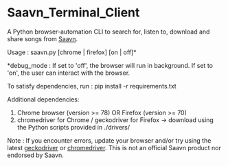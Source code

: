 # Saavn_Terminal_Client

A Python browser-automation CLI to search for, listen to, download and share songs from [Saavn](http://jiosaavn.com).

Usage : saavn.py \[chrome | firefox]  \[on | off]*

\*debug_mode : If set to 'off', the browser will run in background. If set to 'on', the user can interact with the browser.

To satisfy dependencies, run :
pip install -r requirements.txt

Additional dependencies:
1) Chrome browser (version >= 78) OR Firefox (version >= 70)
2) chromedriver for Chrome / geckodriver for Firefox -> download using the Python scripts provided in ./drivers/

Note : If you encounter errors, update your browser and/or try using the latest [geckodriver](https://github.com/mozilla/geckodriver/releases) or [chromedriver](https://chromedriver.chromium.org/downloads).
This is not an official Saavn product nor endorsed by Saavn.
